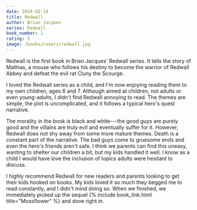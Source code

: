 ```yaml
---
date: 2024-02-18
title: Redwall
author: Brian Jacques
series: Redwall
book_number: 1
rating: 5
image: /books/covers/redwall.jpg
---
```


<span class="book-title">Redwall</span> is the first book in Brian Jacques'
Redwall series. It tells the story of Mathias, a mouse who follows his destiny
to become the warrior of Redwall Abbey and defeat the evil rat Cluny the
Scourge.

I loved the Redwall series as a child, and I'm now enjoying reading them to my
own children, ages 6 and 7. Although aimed at children, not adults or even
young-adults, I didn't find <span class="book-title">Redwall</span> annoying
to read. The themes are simple, the plot is uncomplicated, and it follows a
typical hero's quest narrative.

The morality in the book is black and white---the good guys are purely good
and the villains are truly evil and eventually suffer for it. However, <span
class="book-title">Redwall</span> does not shy away from some more mature
themes. Death is a constant part of the narrative. The bad guys come to
gruesome ends and even the hero's friends aren't safe. I think we parents can
find this uneasy, wanting to shelter our children a bit, but my kids handled
it well. I know as a child I would have love the inclusion of topics adults
were hesitant to discuss.

I highly recommend <span class="book-title">Redwall</span> for new readers and
parents looking to get their kids hooked on books. My kids loved it so much
they begged me to read constantly, and I didn't mind doing so. When we
finished, we immediately picked up the sequel {% include book_link.html
title="Mossflower" %} and dove right in.
